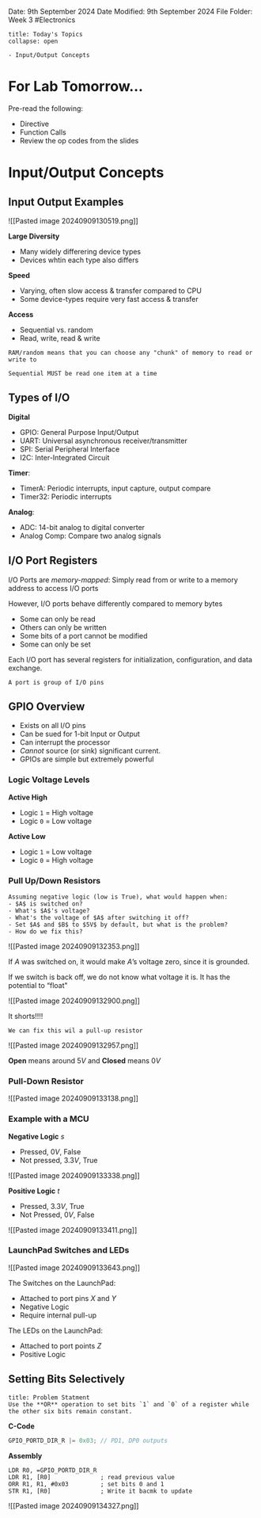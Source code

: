 Date: 9th September 2024
Date Modified: 9th September 2024
File Folder: Week 3
#Electronics

```ad-abstract
title: Today's Topics
collapse: open

- Input/Output Concepts

```

# For Lab Tomorrow…

Pre-read the following:
- Directive
- Function Calls
- Review the op codes from the slides

# Input/Output Concepts

## Input Output Examples

![[Pasted image 20240909130519.png]]

**Large Diversity**
- Many widely differering device types
- Devices whtin each type also differs

**Speed**
- Varying, often slow access & transfer compared to CPU
- Some device-types require very fast access & transfer

**Access**
- Sequential vs. random
- Read, write, read & write

```ad-note
RAM/random means that you can choose any "chunk" of memory to read or write to
```

```ad-warning
Sequential MUST be read one item at a time
```

## Types of I/O

**Digital**
- GPIO: General Purpose Input/Output
- UART: Universal asynchronous receiver/transmitter
- SPI: Serial Peripheral Interface
- I2C: Inter-Integrated Circuit

**Timer**:
- TimerA: Periodic interrupts, input capture, output compare
- Timer32: Periodic interrupts

**Analog**:
- ADC: 14-bit analog to digital converter
- Analog Comp: Compare two analog signals

## I/O Port Registers

I/O Ports are *memory-mapped*: Simply read from or write to a memory address to access I/O ports

However, I/O ports behave differently compared to memory bytes
- Some can only be read
- Others can only be written
- Some bits of a port cannot be modified
- Some can only be set

Each I/O port has several registers for initialization, configuration, and data exchange.

```ad-important
A port is group of I/O pins
```

## GPIO Overview

- Exists on all I/O pins
- Can be sued for 1-bit Input or Output
- Can interrupt the processor
- *Cannot* source (or sink) significant current.
- GPIOs are simple but extremely powerful

### Logic Voltage Levels

**Active High**
- Logic `1` = High voltage
- Logic `0` = Low voltage

**Active Low**
- Logic `1` = Low voltage
- Logic `0` = High voltage

### Pull Up/Down Resistors

```ad-question
Assuming negative logic (low is True), what would happen when:
- $A$ is switched on?
- What's $A$'s voltage?
- What's the voltage of $A$ after switching it off?
- Set $A$ and $B$ to $5V$ by default, but what is the problem?
- How do we fix this?
```

![[Pasted image 20240909132353.png]]

If $A$ was switched on, it would make $A$’s voltage zero, since it is grounded.

If we switch is back off, we do not know what voltage it is. It has the potential to “float"

![[Pasted image 20240909132900.png]]

It shorts!!!!

```ad-important
We can fix this wil a pull-up resistor
```

![[Pasted image 20240909132957.png]]

**Open** means around $5V$ and **Closed** means $0V$

### Pull-Down Resistor

![[Pasted image 20240909133138.png]]

### Example with a MCU

**Negative Logic** $s$
- Pressed, $0V$, False
- Not pressed, $3.3V$, True

![[Pasted image 20240909133338.png]]

**Positive Logic** $t$
- Pressed, $3.3V$, True
- Not Pressed, $0V$, False

![[Pasted image 20240909133411.png]]

### LaunchPad Switches and LEDs

![[Pasted image 20240909133643.png]]

The Switches on the LaunchPad:
- Attached to port pins $X$ and $Y$
- Negative Logic
- Require internal pull-up

The LEDs on the LaunchPad:
- Attached to port points $Z$
- Positive Logic

## Setting Bits Selectively

```ad-question
title: Problem Statment
Use the **OR** operation to set bits `1` and `0` of a register while the other six bits remain constant.
```

**C-Code**
```c
GPIO_PORTD_DIR_R |= 0x03; // PD1, DP0 outputs
```

**Assembly**


```armasm
LDR R0, =GPIO_PORTD_DIR_R
LDR R1, [R0]              ; read previous value
ORR R1, R1, #0x03         ; set bits 0 and 1
STR R1, [R0]              ; Write it bacmk to update
```

![[Pasted image 20240909134327.png]]



